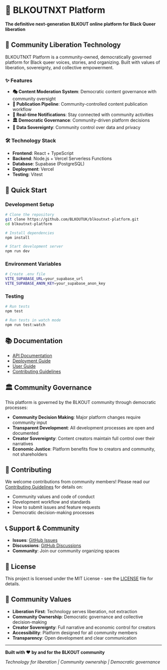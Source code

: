# 🚀 BLKOUTNXT Platform

**The definitive next-generation BLKOUT online platform for Black Queer liberation**

## 🎯 **Community Liberation Technology**

BLKOUTNXT Platform is a community-owned, democratically governed platform for Black queer voices, stories, and organizing. Built with values of liberation, sovereignty, and collective empowerment.

### ✨ **Features**

- **🎭 Content Moderation System**: Democratic content governance with community oversight
- **📢 Publication Pipeline**: Community-controlled content publication workflow  
- **🔔 Real-time Notifications**: Stay connected with community activities
- **🏛️ Democratic Governance**: Community-driven platform decisions
- **🔐 Data Sovereignty**: Community control over data and privacy

### 🛠️ **Technology Stack**

- **Frontend**: React + TypeScript
- **Backend**: Node.js + Vercel Serverless Functions
- **Database**: Supabase (PostgreSQL)
- **Deployment**: Vercel
- **Testing**: Vitest

## 🚀 **Quick Start**

### **Development Setup**
```bash
# Clone the repository
git clone https://github.com/BLKOUTUK/blkoutnxt-platform.git
cd blkoutnxt-platform

# Install dependencies
npm install

# Start development server
npm run dev
```

### **Environment Variables**
```bash
# Create .env file
VITE_SUPABASE_URL=your_supabase_url
VITE_SUPABASE_ANON_KEY=your_supabase_anon_key
```

### **Testing**
```bash
# Run tests
npm test

# Run tests in watch mode
npm run test:watch
```

## 📚 **Documentation**

- [API Documentation](docs/API_DOCUMENTATION.md)
- [Deployment Guide](docs/DEPLOYMENT_GUIDE.md)
- [User Guide](docs/USER_GUIDE.md)
- [Contributing Guidelines](docs/CONTRIBUTING.md)

## 🏛️ **Community Governance**

This platform is governed by the BLKOUT community through democratic processes:

- **Community Decision Making**: Major platform changes require community input
- **Transparent Development**: All development processes are open and documented
- **Creator Sovereignty**: Content creators maintain full control over their narratives
- **Economic Justice**: Platform benefits flow to creators and community, not shareholders

## 🤝 **Contributing**

We welcome contributions from community members! Please read our [Contributing Guidelines](docs/CONTRIBUTING.md) for details on:

- Community values and code of conduct
- Development workflow and standards
- How to submit issues and feature requests
- Democratic decision-making processes

## 📞 **Support & Community**

- **Issues**: [GitHub Issues](https://github.com/BLKOUTUK/blkoutnxt-platform/issues)
- **Discussions**: [GitHub Discussions](https://github.com/BLKOUTUK/blkoutnxt-platform/discussions)
- **Community**: Join our community organizing spaces

## 📄 **License**

This project is licensed under the MIT License - see the [LICENSE](LICENSE) file for details.

## 🎉 **Community Values**

- **Liberation First**: Technology serves liberation, not extraction
- **Community Ownership**: Democratic governance and collective decision-making
- **Creator Sovereignty**: Full narrative and economic control for creators
- **Accessibility**: Platform designed for all community members
- **Transparency**: Open development and clear communication

---

**Built with ❤️ by and for the BLKOUT community**

*Technology for liberation | Community ownership | Democratic governance*

